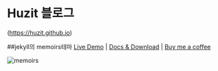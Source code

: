 # Huzit 블로그
(https://huzit.github.io)

##jekyll의 memoirs테마
[Live Demo](https://wowthemesnet.github.io/jekyll-theme-memoirs/) | [Docs & Download](https://bootstrapstarter.com/bootstrap-templates/jekyll-theme-memoirs/) |  [Buy me a coffee](https://www.wowthemes.net/donate/)

![memoirs](https://bootstrapstarter.com/assets/img/themes/memoirs-jekyll.jpg)
